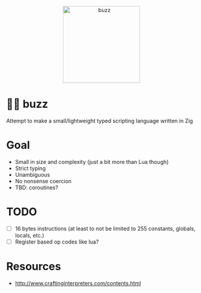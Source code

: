 <p align="center">
    <img src="https://github.com/giann/buzz/raw/main/logo.png" alt="buzz" width="204" height="204">
</p>

# 👨‍🚀 buzz
Attempt to make a small/lightweight typed scripting language written in Zig

# Goal
- Small in size and complexity (just a bit more than Lua though)
- Strict typing
- Unambiguous
- No nonsense coercion
- TBD: coroutines?

# TODO
- [ ] 16 bytes instructions (at least to not be limited to 255 constants, globals, locals, etc.)
- [ ] Register based op codes like lua?

# Resources
- http://www.craftinginterpreters.com/contents.html

